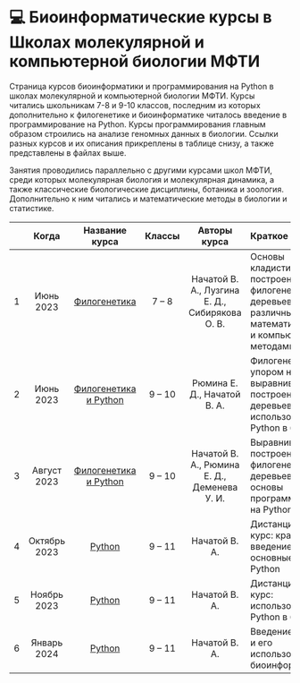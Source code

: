 # 💻 Биоинформатические курсы в Школах молекулярной и компьютерной биологии МФТИ

Страница курсов биоинформатики и программирования на Python в школах молекулярной и компьютерной биологии МФТИ. Курсы читались школьникам 7-8 и 9-10 классов, последним из которых дополнительно к филогенетике и биоинформатике читалось введение в программирование на Python. Курсы программирования главным образом строились на анализе геномных данных в биологии. Ссылки разных курсов и их описания прикреплены в таблице снизу, а также представлены в файлах выше. 

Занятия проводились параллельно с другими курсами школ МФТИ, среди которых молекулярная биология и молекулярная динамика, а также классические биологические дисциплины, ботаника и зоология. Дополнительно к ним читались и математические методы в биологии и статистике. 

|  | Когда | Название курса | Классы | Авторы курса | Краткое описание |
| :---: | :---: | :---: | :---: | :---: | :--- |
| 1 | Июнь 2023 | [Филогенетика](https://github.com/subpolare/mipt-python/blob/main/2023-06-Phylogeny.md) | 7 – 8 | Начатой В. А., Лузгина Е. Д., Сибирякова О. В. | Основы кладистики и построения филогенетических деревьев различными математическими и компьютерными методами | 
| 2 | Июнь 2023 | [Филогенетика и Python](https://github.com/subpolare/mipt-python/blob/main/2023-06-Bioinformatics.md) | 9 – 10 | Рюмина Е. Д., Начатой В. А. | Филогенетика с упором на выравнивания и построение деревьев, а также использование Python в биологии | 
| 3 | Август 2023 | [Филогенетика и Python](https://github.com/subpolare/mipt-python/blob/main/2023-08-Bioinformatics.md) | 9 – 10 | Начатой В. А., Рюмина  Е. Д., Деменева У. И. | Выравнивания и построение филогенетических деревьев, а также основы программирования на Python | 
| 4 | Октябрь 2023 | [Python](https://github.com/subpolare/mipt-python/blob/main/2023-11-Intro.md) | 9 – 11 | Начатой В. А. | Дистанционный курс: краткое введение в основные функции Python | 
| 5 | Ноябрь 2023 | [Python](https://github.com/subpolare/mipt-python/blob/main/2023-11-Bioinformatics.md) | 9 – 11 | Начатой В. А. | Дистанционный курс: использование Python в биологии | 
| 6 | Январь 2024 | [Python](https://github.com/subpolare/mipt-python/blob/main/2024-01-Bioinformatics.md) | 9 – 11 | Начатой В. А. | Введение в Python и его использование в биоинформатике | 
